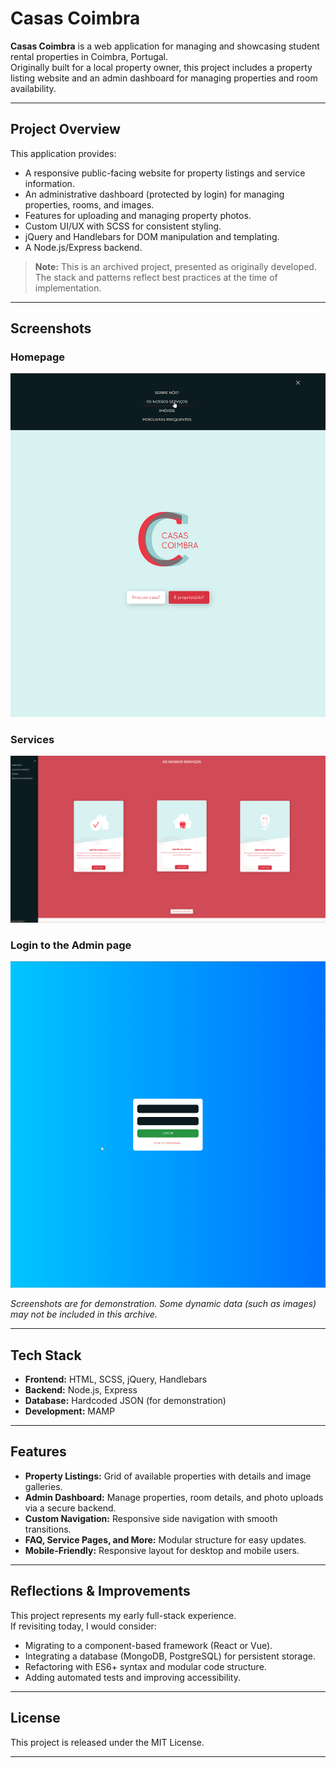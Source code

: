 # Casas Coimbra

**Casas Coimbra** is a web application for managing and showcasing student rental properties in Coimbra, Portugal.  
Originally built for a local property owner, this project includes a property listing website and an admin dashboard for managing properties and room availability.

---

## Project Overview

This application provides:

- A responsive public-facing website for property listings and service information.
- An administrative dashboard (protected by login) for managing properties, rooms, and images.
- Features for uploading and managing property photos.
- Custom UI/UX with SCSS for consistent styling.
- jQuery and Handlebars for DOM manipulation and templating.
- A Node.js/Express backend.

> **Note:** This is an archived project, presented as originally developed. The stack and patterns reflect best practices at the time of implementation.

---

## Screenshots

### Homepage  
![Homepage screenshot](screenshots/homepage_mobile.png)

### Services 
![Navigation screenshot](screenshots/services.png)

### Login to the Admin page
![Navigation screenshot](screenshots/login.png)

*Screenshots are for demonstration. Some dynamic data (such as images) may not be included in this archive.*

---

## Tech Stack

- **Frontend:** HTML, SCSS, jQuery, Handlebars
- **Backend:** Node.js, Express
- **Database:** Hardcoded JSON (for demonstration)
- **Development:** MAMP

---

## Features

- **Property Listings:** Grid of available properties with details and image galleries.
- **Admin Dashboard:** Manage properties, room details, and photo uploads via a secure backend.
- **Custom Navigation:** Responsive side navigation with smooth transitions.
- **FAQ, Service Pages, and More:** Modular structure for easy updates.
- **Mobile-Friendly:** Responsive layout for desktop and mobile users.

---

## Reflections & Improvements

This project represents my early full-stack experience.  
If revisiting today, I would consider:

- Migrating to a component-based framework (React or Vue).
- Integrating a database (MongoDB, PostgreSQL) for persistent storage.
- Refactoring with ES6+ syntax and modular code structure.
- Adding automated tests and improving accessibility.

---

## License

This project is released under the MIT License.

---
